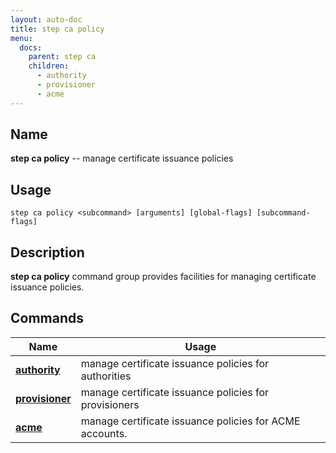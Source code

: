 ```yaml
---
layout: auto-doc
title: step ca policy
menu:
  docs:
    parent: step ca
    children:
      - authority
      - provisioner
      - acme
---
```


## Name
**step ca policy** -- manage certificate issuance policies

## Usage

```raw
step ca policy <subcommand> [arguments] [global-flags] [subcommand-flags]
```

## Description

**step ca policy** command group provides facilities for managing certificate issuance policies.

## Commands


| Name | Usage |
|---|---|
| **[authority](authority/)** | manage certificate issuance policies for authorities |
| **[provisioner](provisioner/)** | manage certificate issuance policies for provisioners |
| **[acme](acme/)** | manage certificate issuance policies for ACME accounts. |

